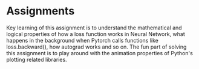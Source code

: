 # Assignments
Key learning of this assignment is to understand the mathematical and logical properties of how a loss function works in Neural Network, what happens in the background when Pytorch calls functions like loss.backward(), how autograd works and so on. The fun part of solving this assignment is to play around with the animation properties of Python's plotting related libraries.
